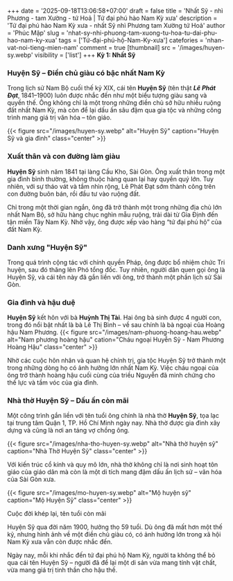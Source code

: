 +++
date = '2025-09-18T13:06:58+07:00'
draft = false
title = 'Nhất Sỹ - nhì Phương - tam Xường - tứ Hoả | Tứ đại phú hào Nam Kỳ xưa'
description = 'Tứ đại phú hào Nam Kỳ xưa - nhất Sỹ nhì Phương tam Xường tứ Hoả'
author = 'Phúc Mập'
slug = 'nhat-sy-nhi-phuong-tam-xuong-tu-hoa-tu-dai-phu-hao-nam-ky-xua'
tags = ['Tứ-đại-phú-hộ-Nam-Ky-xưa']
catefories = 'nhan-vat-noi-tieng-mien-nam'
comment = true
[thumbnail]
    src = '/images/huyen-sy.webp'
    visibility = ['list']
+++
**Kỳ 1: Nhất Sỹ**
### Huyện Sỹ – Điền chủ giàu có bậc nhất Nam Kỳ

Trong lịch sử Nam Bộ cuối thế kỷ XIX, cái tên **Huyện Sỹ** (tên thật ***Lê Phát Đạt***, 1841–1900) luôn được nhắc đến như một biểu tượng giàu sang và quyền thế. Ông không chỉ là một trong những điền chủ sở hữu nhiều ruộng đất nhất Nam Kỳ, mà còn để lại dấu ấn sâu đậm qua gia tộc và những công trình mang giá trị văn hóa – tôn giáo.

{{< figure src="/images/huyen-sy.webp" alt="Huyện Sỹ" caption="Huyện Sỹ và gia đình" class="center" >}}

### Xuất thân và con đường làm giàu

**Huyện Sỹ** sinh năm 1841 tại làng Cầu Kho, Sài Gòn. Ông xuất thân trong một gia đình bình thường, không thuộc hàng quan lại hay quyền quý lớn. Tuy nhiên, với sự tháo vát và tầm nhìn rộng, Lê Phát Đạt sớm thành công trên con đường buôn bán, rồi đầu tư vào ruộng đất.

Chỉ trong một thời gian ngắn, ông đã trở thành một trong những địa chủ lớn nhất Nam Bộ, sở hữu hàng chục nghìn mẫu ruộng, trải dài từ Gia Định đến tận miền Tây Nam Kỳ. Nhờ vậy, ông được xếp vào hàng “tứ đại phú hộ” của đất Nam Kỳ.

### Danh xưng "Huyện Sỹ"

Trong quá trình cộng tác với chính quyền Pháp, ông được bổ nhiệm chức Tri huyện, sau đó thăng lên Phó tổng đốc. Tuy nhiên, người dân quen gọi ông là Huyện Sỹ, và cái tên này đã gắn liền với ông, trở thành một phần lịch sử Sài Gòn.

### Gia đình và hậu duệ

**Huyện Sỹ** kết hôn với bà **Huỳnh Thị Tài**. Hai ông bà sinh được 4 người con, trong đó nổi bật nhất là bà Lê Thị Bình – về sau chính là bà ngoại của Hoàng hậu Nam Phương.
{{< figure src="/images/nam-phuong-hoang-hau.webp" alt="Nam phương hoàng hậu" cation="Cháu ngoại Huyễn Sỹ - Nam Phương Hoàng Hậu" class="center" >}}

Nhờ các cuộc hôn nhân và quan hệ chính trị, gia tộc Huyện Sỹ trở thành một trong những dòng họ có ảnh hưởng lớn nhất Nam Kỳ. Việc cháu ngoại của ông trở thành hoàng hậu cuối cùng của triều Nguyễn đã minh chứng cho thế lực và tầm vóc của gia đình.

### Nhà thờ Huyện Sỹ – Dấu ấn còn mãi

Một công trình gắn liền với tên tuổi ông chính là nhà thờ **Huyện Sỹ**, tọa lạc tại trung tâm Quận 1, TP. Hồ Chí Minh ngày nay. Nhà thờ được gia đình xây dựng và cũng là nơi an táng vợ chồng ông.

{{< figure src="/images/nha-tho-huyen-sy.webp" alt="Nhà thờ huyện sỹ" caption="Nhà Thờ Huyện Sỹ" class="center" >}}

Với kiến trúc cổ kính và quy mô lớn, nhà thờ không chỉ là nơi sinh hoạt tôn giáo của giáo dân mà còn là một di tích mang đậm dấu ấn lịch sử – văn hóa của Sài Gòn xưa.

{{< figure src="/images/mo-huyen-sy.webp" alt="Mộ huyện sỹ" caption="Mộ Huyện Sỹ" class="center" >}}

Cuộc đời khép lại, tên tuổi còn mãi

Huyện Sỹ qua đời năm 1900, hưởng thọ 59 tuổi. Dù ông đã mất hơn một thế kỷ, nhưng hình ảnh về một điền chủ giàu có, có ảnh hưởng lớn trong xã hội Nam Kỳ xưa vẫn còn được nhắc đến.

Ngày nay, mỗi khi nhắc đến tứ đại phú hộ Nam Kỳ, người ta không thể bỏ qua cái tên Huyện Sỹ – người đã để lại một di sản vừa mang tính vật chất, vừa mang giá trị tinh thần cho hậu thế.